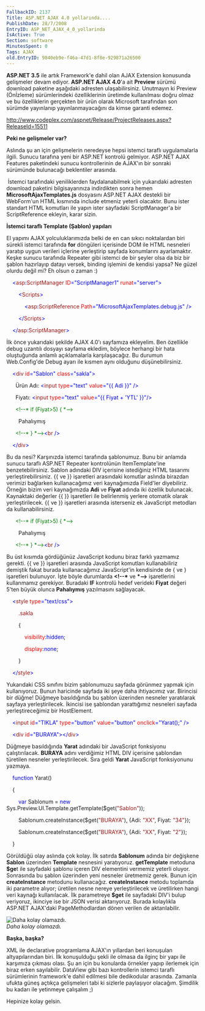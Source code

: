 ```yaml
---
FallbackID: 2137
Title: ASP.NET AJAX 4.0 yollarında....
PublishDate: 28/7/2008
EntryID: ASP_NET_AJAX_4_0_yollarinda
IsActive: True
Section: software
MinutesSpent: 0
Tags: AJAX
old.EntryID: 9840eb9e-f46a-47d1-8f8e-929871a26500
---
```

**ASP.NET 3.5** ile artık Framework'e dahil olan AJAX Extension
konusunda gelişmeler devam ediyor. **ASP.NET AJAX 4.0**'a ait
**Preview** sürümü download paketine aşağıdaki adresten ulaşabilirsiniz.
Unutmayın ki Preview (Önİzleme) sürümlerindeki özelliklerinin üretimde
kullanılması doğru olmaz ve bu özelliklerin gerçekten bir ürün olarak
Microsoft tarafından son sürümde yayınlanıp yayınlanmayacağını da kimse
garanti edemez.

<http://www.codeplex.com/aspnet/Release/ProjectReleases.aspx?ReleaseId=15511> 

**Peki ne gelişmeler var?**

Aslında şu an için gelişmelerin neredeyse hepsi istemci taraflı
uygulamalarla ilgili. Sunucu tarafına yeni bir ASP.NET kontrolü
gelmiyor. ASP.NET AJAX Features paketindeki sunucu kontrollerinin de
AJAX'ın bir sonraki sürümünde bulunacağı beklentiler arasında.

 İstemci tarafındaki yeniliklerden faydalanabilmek için yukarıdaki
adresten download paketini bilgisayarınıza indirdikten sonra hemen
**MicrosoftAjaxTemplates.js** dosyasını ASP.NET AJAX destekli bir
WebForm'un HTML kısmında include etmeniz yeterli olacaktır. Bunu ister
standart HTML komutları ile yapın ister sayfadaki ScriptManager'a bir
ScriptReference ekleyin, karar sizin.

**İstemci taraflı Template (Şablon) yapıları**

El yapımı AJAX yolculuklarımızda belki de en can sıkıcı noktalardan biri
sürekli istemci tarafında **for** döngüleri içerisinde DOM ile HTML
nesneleri yaratıp uygun verileri içlerine yerleştirip sayfada
konumlarını ayarlamaktır. Keşke sunucu tarafında Repeater gibi istemci
de bir şeyler olsa da biz bir şablon hazırlayıp datayı versek, binding
işlemini de kendisi yapsa? Ne güzel olurdu değil mi? Eh olsun o zaman :)

    <span style="color: blue;">\<</span><span
style="color: #a31515;">asp</span><span
style="color: blue;">:</span><span
style="color: #a31515;">ScriptManager</span> <span
style="color: red;">ID</span><span
style="color: blue;">="ScriptManager1"</span> <span
style="color: red;">runat</span><span
style="color: blue;">="server"\></span>

        <span style="color: blue;">\<</span><span
style="color: #a31515;">Scripts</span><span
style="color: blue;">\></span>

            <span style="color: blue;">\<</span><span
style="color: #a31515;">asp</span><span
style="color: blue;">:</span><span
style="color: #a31515;">ScriptReference</span> <span
style="color: red;">Path</span><span
style="color: blue;">="MicrosoftAjaxTemplates.debug.js"</span> <span
style="color: blue;">/\></span>

        <span style="color: blue;">\</</span><span
style="color: #a31515;">Scripts</span><span
style="color: blue;">\></span>

    <span style="color: blue;">\</</span><span
style="color: #a31515;">asp</span><span
style="color: blue;">:</span><span
style="color: #a31515;">ScriptManager</span><span
style="color: blue;">\></span>

İlk önce yukarıdaki şekilde AJAX 4.0'ı sayfamıza ekleyelim. Ben
özellikle debug uzantılı dosyayı sayfama ekledim, böylece herhangi bir
hata oluştuğunda anlamlı açıklamalarla karşılaşacağız. Bu durumun
Web.Config'de Debug ayarı ile kısmen aynı olduğunu düşünebilirsiniz.

    <span style="color: blue;">\<</span><span
style="color: #a31515;">div</span> <span
style="color: red;">id</span><span style="color: blue;">="Sablon"</span>
<span style="color: red;">class</span><span
style="color: blue;">="sakla"\></span>

      Ürün Adı: <span style="color: blue;">\<</span><span
style="color: #a31515;">input</span> <span
style="color: red;">type</span><span style="color: blue;">="text"</span>
<span style="color: red;">value</span><span style="color: blue;">="{{
Adi }}"</span> <span style="color: blue;">/\></span><span
style="color: red;">&nbsp;</span>

      Fiyatı: <span style="color: blue;">\<</span><span
style="color: #a31515;">input</span> <span
style="color: red;">type</span><span style="color: blue;">="text"</span>
<span style="color: red;">value</span><span style="color: blue;">="{{
Fiyat + 'YTL' }}"/\></span><span style="color: red;">&nbsp;</span>

      <span style="color: green;">\<!--\* if (Fiyat\>5) { \*--\></span>

        Pahalıymış

      <span style="color: green;">\<!--\* } \*--\></span><span
style="color: blue;">\<</span><span style="color: #a31515;">br</span>
<span style="color: blue;">/\></span>

    <span style="color: blue;">\</</span><span
style="color: #a31515;">div</span><span style="color: blue;">\></span>

Bu da nesi? Karşınızda istemci tarafında şablonumuz. Bunu bir anlamda
sunucu taraflı ASP.NET Repeater kontrolünün ItemTemplate'ine
benzetebilirsiniz. Sablon adındaki DIV içerisine istediğiniz HTML
tasarımı yerleştirebilirsiniz. {{ ve }} işaretleri arasındaki komutlar
aslında birazdan verimizi bağlarken kullanacağımız veri kaynağımızda
Field'ler diyebiliriz.  Örneğin bizim veri kaynağımızda **Adi** ve
**Fiyat** adında iki özellik bulunacak. Kaynaktaki değerler {{ }}
işaretleri ile belirlenmiş yerlere otomatik olarak yerleştirilecek. {{
ve }} işaretleri arasında isterseniz ek JavaScript metodları da
kullanabilirsiniz.

      <span style="color: green;">\<!--\* if (Fiyat\>5) { \*--\></span>

        Pahalıymış

      <span style="color: green;">\<!--\* } \*--\></span><span
style="color: blue;">\<</span><span style="color: #a31515;">br</span>
<span style="color: blue;">/\></span>

Bu üst kısımda gördüğünüz JavaScript kodunu biraz farklı yazmamız
gerekti. {{ ve }} işaretleri arasında JavaScript komutları
kullanabiliriz demiştik fakat burada kullanacağımız JavaScript'in
kendisinde de { ve } işaretleri bulunuyor. İşte böyle durumlarda
**\<!--\*** ve **\*--\>** işaretlerini kullanmamız gerekiyor. Buradaki
**IF** kontrolü hedef verideki **Fiyat** değeri 5'ten büyük olunca
**Pahalıymış** yazılmasını sağlayacak.

    <span style="color: blue;">\<</span><span
style="color: #a31515;">style</span> <span
style="color: red;">type</span><span
style="color: blue;">="text/css"\></span>

        <span style="color: #a31515;">.sakla</span>

        {

            <span style="color: red;">visibility</span>:<span
style="color: blue;">hidden</span>;

            <span style="color: red;">display</span>:<span
style="color: blue;">none</span>;

        }

    <span style="color: blue;">\</</span><span
style="color: #a31515;">style</span><span style="color: blue;">\></span>

Yukarıdaki CSS sınıfını bizim şablonumuzu sayfada görünmez yapmak için
kullanıyoruz. Bunun haricinde sayfada iki şeye daha ihtiyacımız var.
Birincisi bir düğme! Düğmeye basıldığında bu şablon üzerinden nesneler
yaratılarak sayfaya yerleştirilecek. İkincisi ise şablondan yarattığımız
nesneleri sayfada yerleştireceğimiz bir HostElement.

    <span style="color: blue;">\<</span><span
style="color: #a31515;">input</span> <span
style="color: red;">id</span><span style="color: blue;">="TIKLA"</span>
<span style="color: red;">type</span><span
style="color: blue;">="button"</span> <span
style="color: red;">value</span><span
style="color: blue;">="button"</span> <span
style="color: red;">onclick</span><span
style="color: blue;">="Yarat();"</span> <span
style="color: blue;">/\></span>

    <span style="color: blue;">\<</span><span
style="color: #a31515;">div</span> <span
style="color: red;">id</span><span
style="color: blue;">="BURAYA"\>\</</span><span
style="color: #a31515;">div</span><span style="color: blue;">\></span>

Düğmeye basıldığında **Yarat** adındaki bir JavaScript fonksiyonu
çalıştırılacak. **BURAYA** adını verdiğimiz HTML DIV içerisine şablondan
türetilen nesneler yerleştirilecek. Sıra geldi **Yarat** JavaScript
fonksiyonunu yazmaya.

    <span style="color: blue;">function</span> Yarat()

    {

        <span style="color: blue;">var</span> Sablonum = <span
style="color: blue;">new</span>
Sys.Preview.UI.Template.getTemplate(\$get(<span
style="color: #a31515;">"Sablon"</span>));

        Sablonum.createInstance(\$get(<span
style="color: #a31515;">"BURAYA"</span>), {Adi: <span
style="color: #a31515;">"XX"</span>, Fiyat: <span
style="color: #a31515;">"34"</span>});

        Sablonum.createInstance(\$get(<span
style="color: #a31515;">"BURAYA"</span>), {Adi: <span
style="color: #a31515;">"XX"</span>, Fiyat: <span
style="color: #a31515;">"2"</span>});

    }

Görüldüğü olay aslında çok kolay. İlk satırda **Sablonum** adında bir
değişkene **Sablon** üzerinden **Template** nesnesini yaratıyoruz.
**getTemplate** metoduna **\$ge**t ile sayfadaki şablonu içeren DIV
elementini vermemiz yeterli oluyor. Sonrasında bu şablon üzerinden yeni
nesneler üretmemiz gerek. Bunun için **createInstance** metodunu
kullanacağız. **createInstance** metodu toplamda iki parametre alıyor;
üretilen nesne nereye yerleştirilecek ve üretilirken hangi veri kaynağı
kullanılacak. İlk parametreye **\$get** ile sayfadaki DIV'i bulup
veriyoruz, ikinciye ise bir JSON verisi aktarıyoruz. Burada kolaylıkla
ASP.NET AJAX'daki PageMethodlardan dönen verilen de aktarılabilir.

![Daha kolay
olamazdı.](http://cdn.daron.yondem.com/assets/2137/28072008_1.png)\
*Daha kolay olamazdı.*

**Başka, başka?**

XML ile declarative programlama AJAX'ın yıllardan beri konuşulan
altyapılarından biri. İlk konuşulduğu şekli ile olmasa da ilginç bir
yapı ile karşımıza çıkması olası. Şu an için bu konularda örnekler yapıp
ilerlemek için biraz erken sayılabilir. DataView gibi bazı kontrollerin
istemci taraflı sürümlerinin framework'e dahil edilmesi bile dedikodular
arasında. Zamanla ufukta güneş açtıkça gelişmeleri tabi ki sizlerle
paylaşıyor olacağım. Şimdilik bu kadarı ile yetinmeye çalışalım ;)

Hepinize kolay gelsin.


